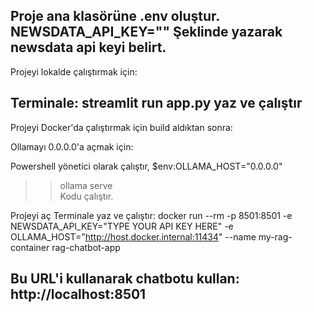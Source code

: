 Proje ana klasörüne .env oluştur. NEWSDATA_API_KEY="" Şeklinde yazarak newsdata api keyi belirt.
------------------------------------------------------------------------------------------------
Projeyi lokalde çalıştırmak için:

Terminale: streamlit run app.py 
yaz ve çalıştır
------------------------------------------------------------------------------------------------
Projeyi Docker'da çalıştırmak için build aldıktan sonra:

Ollamayı 0.0.0.0'a açmak için: 

Powershell yönetici olarak çalıştır, 
$env:OLLAMA_HOST="0.0.0.0"                                                                      
>> ollama serve   
Kodu çalıştır.

Projeyi aç Terminale yaz ve çalıştır:
docker run --rm -p 8501:8501 -e NEWSDATA_API_KEY="TYPE YOUR API KEY HERE" -e OLLAMA_HOST="http://host.docker.internal:11434" --name my-rag-container rag-chatbot-app

Bu URL'i kullanarak chatbotu kullan:
http://localhost:8501
-------------------------------------------------------------------------------------------------